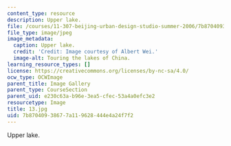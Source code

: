 ```yaml
---
content_type: resource
description: Upper lake.
file: /courses/11-307-beijing-urban-design-studio-summer-2006/7b87040938677a119628444e4a24f7f2_14.jpg
file_type: image/jpeg
image_metadata:
  caption: Upper lake.
  credit: 'Credit: Image courtesy of Albert Wei.'
  image-alt: Touring the lakes of China.
learning_resource_types: []
license: https://creativecommons.org/licenses/by-nc-sa/4.0/
ocw_type: OCWImage
parent_title: Image Gallery
parent_type: CourseSection
parent_uid: e230c63a-b96e-3ea5-cfec-53a4a0efc3e2
resourcetype: Image
title: 13.jpg
uid: 7b870409-3867-7a11-9628-444e4a24f7f2
---
```

Upper lake.